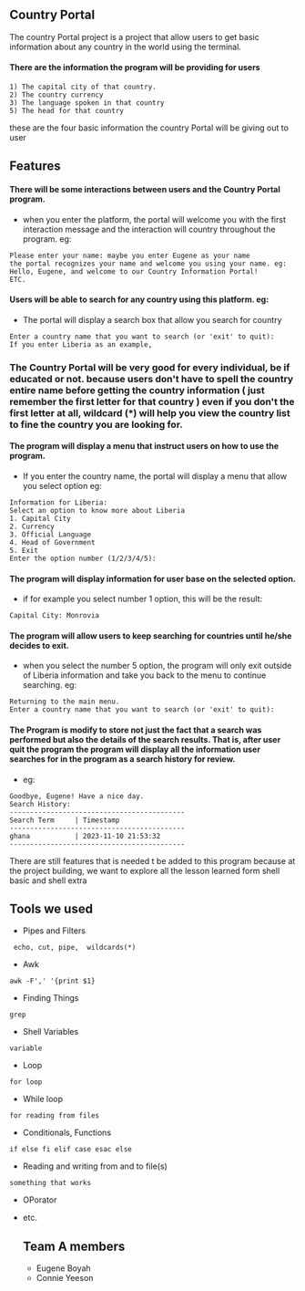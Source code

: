 ## Country Portal
The country Portal project is a project that allow users to get basic
information about any country in the world using the terminal.

#### There are the information the program will be providing for users
~~~
1) The capital city of that country.
2) The country currency
3) The language spoken in that country
5) The head for that country
~~~
these are the four basic information the country Portal will be giving out to user

## Features 
#### There will be some interactions between users and the Country Portal program.
+ when you enter the platform, the portal will welcome you with the first interaction message and the interaction will country throughout the program. eg:
~~~
Please enter your name: maybe you enter Eugene as your name
the portal recognizes your name and welcome you using your name. eg:
Hello, Eugene, and welcome to our Country Information Portal!
ETC.
~~~
#### Users will be able to search for any country using this platform. eg:
+ The portal will display a search box that allow you search for country
~~~
Enter a country name that you want to search (or 'exit' to quit):
If you enter Liberia as an example,
~~~~
### The Country Portal will be very good for every individual, be if educated or not. because users don't have to spell the country entire name before getting the country information ( just remember the first letter for that country ) even if you don't the first letter at all, wildcard (*) will help you view the country list to fine the country you are looking for.

#### The program will display a menu that instruct users on how to use the program.
+ If you enter the country name, the portal will display a menu that allow you select option eg:
~~~
Information for Liberia:
Select an option to know more about Liberia
1. Capital City
2. Currency
3. Official Language
4. Head of Government
5. Exit
Enter the option number (1/2/3/4/5): 
~~~
#### The program will display information for user base on the selected option.
+ if for example you select number 1 option, this will be the result:
~~~
Capital City: Monrovia
~~~
#### The program will allow users to keep searching for countries until he/she decides to exit.
+ when you select the number 5 option, the program will only exit outside of Liberia information and take you back to the menu to continue searching. eg:
~~~
Returning to the main menu.
Enter a country name that you want to search (or 'exit' to quit):
~~~
#### The Program is modify to store not just the fact that a search was performed but also the details of the search results. That is, after user quit the program the program will display all the information user searches for in the program as a search history for review.
+ eg:
~~~
Goodbye, Eugene! Have a nice day.
Search History:
-------------------------------------------
Search Term     | Timestamp           
-------------------------------------------
ghana           | 2023-11-10 21:53:32 
-------------------------------------------
~~~
 There are still features that is needed t be added to this program because at the project building, we want to
  explore all the lesson learned form shell basic and shell extra
  
## Tools we used
+ Pipes and Filters
~~~
 echo, cut, pipe,  wildcards(*)
~~~
+ Awk
~~~
awk -F',' '{print $1}
~~~
+ Finding Things
~~~
grep
~~~
+ Shell Variables
~~~
variable
~~~
+ Loop
~~~
for loop
~~~
+ While loop
~~~
for reading from files
~~~
+ Conditionals, Functions
~~~
if else fi elif case esac else
~~~
+ Reading and writing from and to file(s)
~~~
something that works
~~~
+ OPorator
+ etc.

  ## Team A members
  + Eugene Boyah
  + Connie Yeeson

